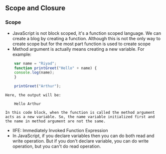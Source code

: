 ## Scope and Closure

### Scope

 - JavaScript is not block scoped, it's a function scoped language. We can create a blog by creating a function. Although this is not the only way to create scope but for the most part function is used to create scope
- Method argument is actually means creating a new variable. For example:
```javascript
    var name = "Riyad";
    function printGreet("Hello" + name) {
    console.log(name);
    }

    printGreet("Arthur");
```
    Here, the output will be:
```code
    Hello Arthur
```
    In this code block, when the function is called the method argument acts as a new variable. So, the name variable initialized first and the name in method argument are not the same.

- IIFE: Immediately Invoked Function Expression
- In JavaScript, if you declare variables then you can do both read and write operation. But if you don't declare variable, you can do write operation, but you can't do read operation.